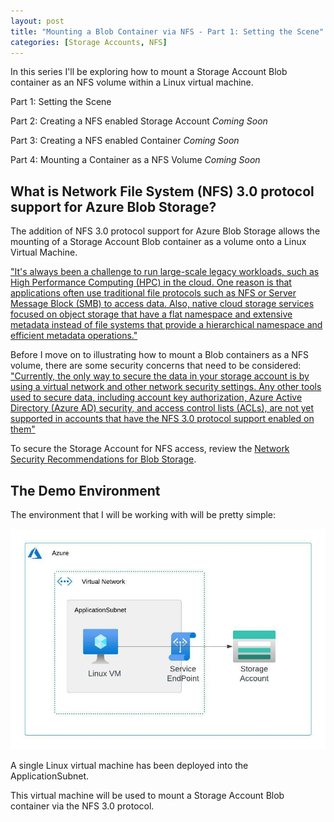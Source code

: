 ```yaml
---
layout: post
title: "Mounting a Blob Container via NFS - Part 1: Setting the Scene"
categories: [Storage Accounts, NFS]
---
```

In this series I'll be exploring how to mount a Storage Account Blob container as an NFS volume within a Linux virtual machine.

Part 1: Setting the Scene

Part 2: Creating a NFS enabled Storage Account *Coming Soon*

Part 3: Creating a NFS enabled Container *Coming Soon* 

Part 4: Mounting a Container as a NFS Volume *Coming Soon*

## What is Network File System (NFS) 3.0 protocol support for Azure Blob Storage?

The addition of NFS 3.0 protocol support for Azure Blob Storage allows the mounting of a Storage Account Blob container as a volume onto a Linux Virtual Machine.

["It's always been a challenge to run large-scale legacy workloads, such as High Performance Computing (HPC) in the cloud. One reason is that applications often use traditional file protocols such as NFS or Server Message Block (SMB) to access data. Also, native cloud storage services focused on object storage that have a flat namespace and extensive metadata instead of file systems that provide a hierarchical namespace and efficient metadata operations."](https://docs.microsoft.com/en-us/azure/storage/blobs/network-file-system-protocol-support)

Before I move on to illustrating how to mount a Blob containers as a NFS volume, there are some security concerns that need to be considered:
["Currently, the only way to secure the data in your storage account is by using a virtual network and other network security settings. Any other tools used to secure data, including account key authorization, Azure Active Directory (Azure AD) security, and access control lists (ACLs), are not yet supported in accounts that have the NFS 3.0 protocol support enabled on them"](https://docs.microsoft.com/en-us/azure/storage/blobs/network-file-system-protocol-support-how-to#step-2-configure-network-security)

To secure the Storage Account for NFS access, review the [Network Security Recommendations for Blob Storage](https://docs.microsoft.com/en-us/azure/storage/blobs/security-recommendations#networking).

## The Demo Environment

The environment that I will be working with will be pretty simple:

![](/docs/assets/images/2022-05-20-storageaccount-nfs/mountnfs-environment.jpeg)

A single Linux virtual machine has been deployed into the ApplicationSubnet.

This virtual machine will be used to mount a Storage Account Blob container via the NFS 3.0 protocol.
